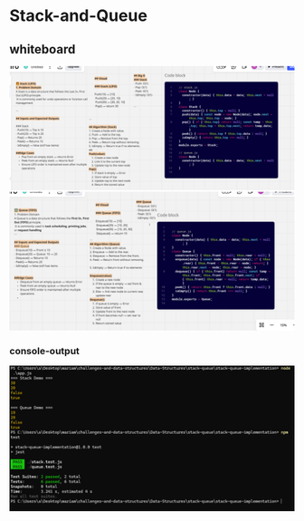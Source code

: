 # Stack-and-Queue

## whiteboard

![Stack-whiteboard](./images/stack-whiteboard.PNG)
![Queue-whiteboard](./images/Queue-whiteboard.PNG)

### console-output

![console-output](./images/console-output.PNG)
